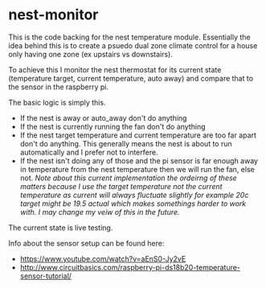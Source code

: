 # nest-monitor

This is the code backing for the nest temperature module. Essentially the idea behind this is to create a psuedo dual zone climate control for a house only having one zone (ex upstairs vs downstairs). 

To achieve this I monitor the nest thermostat for its current state (temperature target, current temperature, auto away) and compare that to the sensor in the raspberry pi.

The basic logic is simply this. 
- If the nest is away or auto_away don't do anything
- If the nest is currently running the fan don't do anything
- If the nest target temperature and current temperature are too far apart don't do anything. This generally means the nest is about to run automatically and I prefer not to interfere.
- If the nest isn't doing any of those and the pi sensor is far enough away in temperature from the nest temperature then we will run the fan, else not.  *Note about this current implementation the ordeirng of these matters because I use the target temperature not the current temperature as current will always fluctuate slightly for example 20c target might be 19.5 actual which makes somethings harder to work with. I may change my veiw of this in the future.*


The current state is live testing.


Info about the sensor setup can be found here:
- https://www.youtube.com/watch?v=aEnS0-Jy2vE
- http://www.circuitbasics.com/raspberry-pi-ds18b20-temperature-sensor-tutorial/
